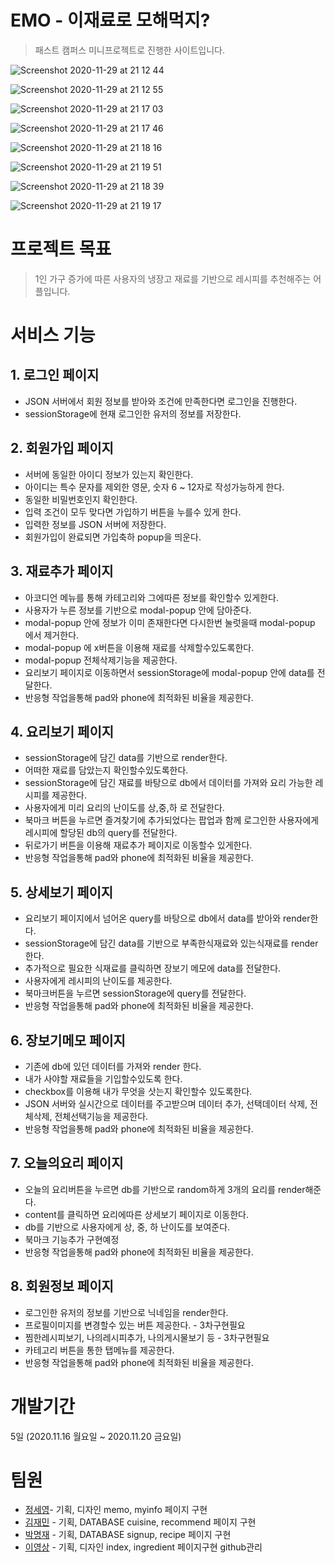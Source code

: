 # EMO - 이재료로 모해먹지?

> 패스트 캠퍼스 미니프로젝트로 진행한 사이트입니다.

![Screenshot 2020-11-29 at 21 12 44](https://user-images.githubusercontent.com/66991380/100541655-b8111380-3288-11eb-81d9-91cb6c3bed98.jpg)

![Screenshot 2020-11-29 at 21 12 55](https://user-images.githubusercontent.com/66991380/100541656-b9424080-3288-11eb-9ce8-0d4f499cfb83.jpg)

![Screenshot 2020-11-29 at 21 17 03](https://user-images.githubusercontent.com/66991380/100541659-b9424080-3288-11eb-94b5-7a4510b0313d.jpg)

![Screenshot 2020-11-29 at 21 17 46](https://user-images.githubusercontent.com/66991380/100541660-b9dad700-3288-11eb-9a0d-69320f4b1332.jpg)

![Screenshot 2020-11-29 at 21 18 16](https://user-images.githubusercontent.com/66991380/100541661-bb0c0400-3288-11eb-9cad-e8c9a3b30991.jpg)

![Screenshot 2020-11-29 at 21 19 51](https://user-images.githubusercontent.com/66991380/100541663-bba49a80-3288-11eb-9764-ae316c413f63.jpg)

![Screenshot 2020-11-29 at 21 18 39](https://user-images.githubusercontent.com/66991380/100541664-bc3d3100-3288-11eb-9961-df7e27ed7473.jpg)

![Screenshot 2020-11-29 at 21 19 17](https://user-images.githubusercontent.com/66991380/100541665-bcd5c780-3288-11eb-8a46-28b9604b3d93.jpg)

# 프로젝트 목표

> 1인 가구 증가에 따른 사용자의 냉장고 재료를 기반으로 레시피를 추천해주는 어플입니다.

# 서비스 기능

## 1. 로그인 페이지

- JSON 서버에서 회원 정보를 받아와 조건에 만족한다면 로그인을 진행한다.
- sessionStorage에 현재 로그인한 유저의 정보를 저장한다.

## 2. 회원가입 페이지

- 서버에 동일한 아이디 정보가 있는지 확인한다.
- 아이디는 특수 문자를 제외한 영문, 숫자 6 ~ 12자로 작성가능하게 한다.
- 동일한 비밀번호인지 확인한다.
- 입력 조건이 모두 맞다면 가입하기 버튼을 누를수 있게 한다.
- 입력한 정보를 JSON 서버에 저장한다.
- 회원가입이 완료되면 가입축하 popup을 띄운다.

## 3. 재료추가 페이지

- 아코디언 메뉴를 통해 카테고리와 그에따른 정보를 확인할수 있게한다.
- 사용자가 누른 정보를 기반으로 modal-popup 안에 담아준다.
- modal-popup 안에 정보가 이미 존재한다면 다시한번 눌럿을때 modal-popup 에서 제거한다.
- modal-popup 에 x버튼을 이용해 재료를 삭제할수있도록한다.
- modal-popup 전체삭제기능을 제공한다.
- 요리보기 페이지로 이동하면서 sessionStorage에 modal-popup 안에 data를 전달한다.
- 반응형 작업을통해 pad와 phone에 최적화된 비율을 제공한다.

## 4. 요리보기 페이지

- sessionStorage에 담긴 data를 기반으로 render한다.
- 어떠한 재료를 담았는지 확인할수있도록한다.
- sessionStorage에 담긴 재료를 바탕으로 db에서 데이터를 가져와 요리 가능한 레시피를 제공한다.
- 사용자에게 미리 요리의 난이도를 상,중,하 로 전달한다.
- 북마크 버튼을 누르면 즐겨찾기에 추가되었다는 팝업과 함께 로그인한 사용자에게 레시피에 할당된 db의 query를 전달한다.
- 뒤로가기 버튼을 이용해 재료추가 페이지로 이동할수 있게한다.
- 반응형 작업을통해 pad와 phone에 최적화된 비율을 제공한다.

## 5. 상세보기 페이지

- 요리보기 페이지에서 넘어온 query를 바탕으로 db에서 data를 받아와 render한다.
- sessionStorage에 담긴 data를 기반으로 부족한식재료와 있는식재료를 render한다.
- 추가적으로 필요한 식재료를 클릭하면 장보기 메모에 data를 전달한다.
- 사용자에게 레시피의 난이도를 제공한다.
- 북마크버튼을 누르면 sessionStorage에 query를 전달한다.
- 반응형 작업을통해 pad와 phone에 최적화된 비율을 제공한다.

## 6. 장보기메모 페이지

- 기존에 db에 있던 데이터를 가져와 render 한다.
- 내가 사야할 재료들을 기입할수있도록 한다.
- checkbox를 이용해 내가 무엇을 삿는지 확인할수 있도록한다.
- JSON 서버와 실시간으로 데이터를 주고받으며 데이터 추가, 선택데이터 삭제, 전체삭제, 전체선택기능을 제공한다.
- 반응형 작업을통해 pad와 phone에 최적화된 비율을 제공한다.

## 7. 오늘의요리 페이지

- 오늘의 요리버튼을 누르면 db를 기반으로 random하게 3개의 요리를 render해준다.
- content를 클릭하면 요리에따른 상세보기 페이지로 이동한다.
- db를 기반으로 사용자에게 상, 중, 하 난이도를 보여준다.
- 북마크 기능추가 구현예정
- 반응형 작업을통해 pad와 phone에 최적화된 비율을 제공한다.

## 8. 회원정보 페이지

- 로그인한 유저의 정보를 기반으로 닉네임을 render한다.
- 프로필이미지를 변경할수 있는 버튼 제공한다. - 3차구현필요
- 찜한레시피보기, 나의레시피추가, 나의게시물보기 등 - 3차구현필요
- 카테고리 버튼을 통한 탭메뉴를 제공한다.
- 반응형 작업을통해 pad와 phone에 최적화된 비율을 제공한다.

# 개발기간

5일 (2020.11.16 월요일 ~ 2020.11.20 금요일)

# 팀원

- [정세영](https://github.com/Jeong-seyoung)- 기획, 디자인 memo, myinfo 페이지 구현
- [김재민](https://github.com/Kim-Jaemin420) - 기획, DATABASE cuisine, recommend 페이지 구현
- [박명재](https://github.com/park-moen) - 기획, DATABASE signup, recipe 페이지 구현
- [이영상](https://github.com/dunamisyoung) - 기획, 디자인 index, ingredient 페이지구현 github관리
